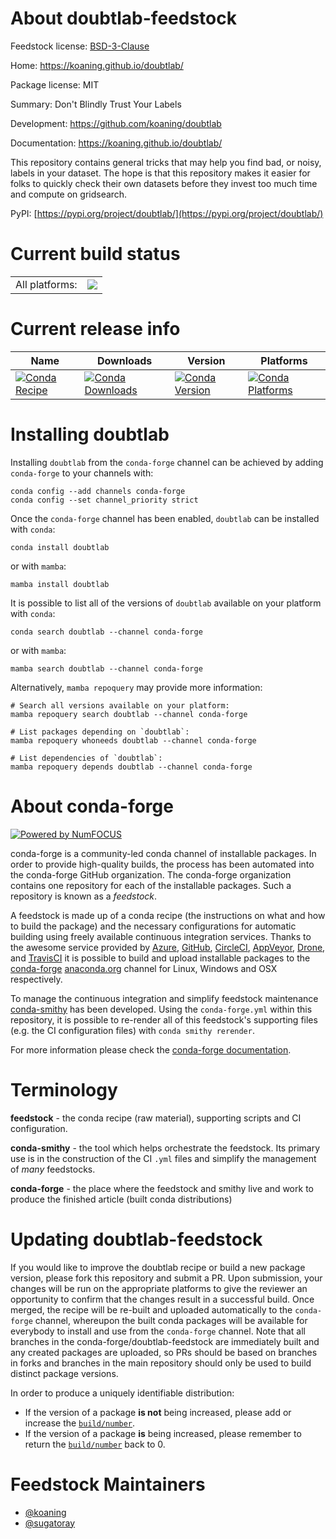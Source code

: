 About doubtlab-feedstock
========================

Feedstock license: [BSD-3-Clause](https://github.com/conda-forge/doubtlab-feedstock/blob/main/LICENSE.txt)

Home: https://koaning.github.io/doubtlab/

Package license: MIT

Summary: Don't Blindly Trust Your Labels

Development: https://github.com/koaning/doubtlab

Documentation: https://koaning.github.io/doubtlab/

This repository contains general tricks that may help you find bad,
or noisy, labels in your dataset. The hope is that this repository
makes it easier for folks to quickly check their own datasets before
they invest too much time and compute on gridsearch.

PyPI: [https://pypi.org/project/doubtlab/](https://pypi.org/project/doubtlab/)


Current build status
====================


<table><tr><td>All platforms:</td>
    <td>
      <a href="https://dev.azure.com/conda-forge/feedstock-builds/_build/latest?definitionId=14688&branchName=main">
        <img src="https://dev.azure.com/conda-forge/feedstock-builds/_apis/build/status/doubtlab-feedstock?branchName=main">
      </a>
    </td>
  </tr>
</table>

Current release info
====================

| Name | Downloads | Version | Platforms |
| --- | --- | --- | --- |
| [![Conda Recipe](https://img.shields.io/badge/recipe-doubtlab-green.svg)](https://anaconda.org/conda-forge/doubtlab) | [![Conda Downloads](https://img.shields.io/conda/dn/conda-forge/doubtlab.svg)](https://anaconda.org/conda-forge/doubtlab) | [![Conda Version](https://img.shields.io/conda/vn/conda-forge/doubtlab.svg)](https://anaconda.org/conda-forge/doubtlab) | [![Conda Platforms](https://img.shields.io/conda/pn/conda-forge/doubtlab.svg)](https://anaconda.org/conda-forge/doubtlab) |

Installing doubtlab
===================

Installing `doubtlab` from the `conda-forge` channel can be achieved by adding `conda-forge` to your channels with:

```
conda config --add channels conda-forge
conda config --set channel_priority strict
```

Once the `conda-forge` channel has been enabled, `doubtlab` can be installed with `conda`:

```
conda install doubtlab
```

or with `mamba`:

```
mamba install doubtlab
```

It is possible to list all of the versions of `doubtlab` available on your platform with `conda`:

```
conda search doubtlab --channel conda-forge
```

or with `mamba`:

```
mamba search doubtlab --channel conda-forge
```

Alternatively, `mamba repoquery` may provide more information:

```
# Search all versions available on your platform:
mamba repoquery search doubtlab --channel conda-forge

# List packages depending on `doubtlab`:
mamba repoquery whoneeds doubtlab --channel conda-forge

# List dependencies of `doubtlab`:
mamba repoquery depends doubtlab --channel conda-forge
```


About conda-forge
=================

[![Powered by
NumFOCUS](https://img.shields.io/badge/powered%20by-NumFOCUS-orange.svg?style=flat&colorA=E1523D&colorB=007D8A)](https://numfocus.org)

conda-forge is a community-led conda channel of installable packages.
In order to provide high-quality builds, the process has been automated into the
conda-forge GitHub organization. The conda-forge organization contains one repository
for each of the installable packages. Such a repository is known as a *feedstock*.

A feedstock is made up of a conda recipe (the instructions on what and how to build
the package) and the necessary configurations for automatic building using freely
available continuous integration services. Thanks to the awesome service provided by
[Azure](https://azure.microsoft.com/en-us/services/devops/), [GitHub](https://github.com/),
[CircleCI](https://circleci.com/), [AppVeyor](https://www.appveyor.com/),
[Drone](https://cloud.drone.io/welcome), and [TravisCI](https://travis-ci.com/)
it is possible to build and upload installable packages to the
[conda-forge](https://anaconda.org/conda-forge) [anaconda.org](https://anaconda.org/)
channel for Linux, Windows and OSX respectively.

To manage the continuous integration and simplify feedstock maintenance
[conda-smithy](https://github.com/conda-forge/conda-smithy) has been developed.
Using the ``conda-forge.yml`` within this repository, it is possible to re-render all of
this feedstock's supporting files (e.g. the CI configuration files) with ``conda smithy rerender``.

For more information please check the [conda-forge documentation](https://conda-forge.org/docs/).

Terminology
===========

**feedstock** - the conda recipe (raw material), supporting scripts and CI configuration.

**conda-smithy** - the tool which helps orchestrate the feedstock.
                   Its primary use is in the construction of the CI ``.yml`` files
                   and simplify the management of *many* feedstocks.

**conda-forge** - the place where the feedstock and smithy live and work to
                  produce the finished article (built conda distributions)


Updating doubtlab-feedstock
===========================

If you would like to improve the doubtlab recipe or build a new
package version, please fork this repository and submit a PR. Upon submission,
your changes will be run on the appropriate platforms to give the reviewer an
opportunity to confirm that the changes result in a successful build. Once
merged, the recipe will be re-built and uploaded automatically to the
`conda-forge` channel, whereupon the built conda packages will be available for
everybody to install and use from the `conda-forge` channel.
Note that all branches in the conda-forge/doubtlab-feedstock are
immediately built and any created packages are uploaded, so PRs should be based
on branches in forks and branches in the main repository should only be used to
build distinct package versions.

In order to produce a uniquely identifiable distribution:
 * If the version of a package **is not** being increased, please add or increase
   the [``build/number``](https://docs.conda.io/projects/conda-build/en/latest/resources/define-metadata.html#build-number-and-string).
 * If the version of a package **is** being increased, please remember to return
   the [``build/number``](https://docs.conda.io/projects/conda-build/en/latest/resources/define-metadata.html#build-number-and-string)
   back to 0.

Feedstock Maintainers
=====================

* [@koaning](https://github.com/koaning/)
* [@sugatoray](https://github.com/sugatoray/)

